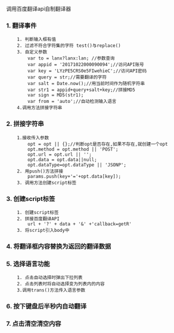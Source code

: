 调用百度翻译api自制翻译器

### 1. 翻译事件
        1. 判断输入框有值  
        2. 过滤不符合字符集的字符 test()与replace()  
        3. 自定义参数  
            var to = lanx?lanx:lan; //参数查询  
            var appid = '20171022000090094';//访问API账号  
            var key = 'LYzPE5CRS0e5FIwehieC';//访问API密码  
            var query = str;//需要翻译的字符  
            var salt = Date.now();//用当前时间作为随机字符串  
            var str1 = appid+query+salt+key;//拼接MD5  
            var sign = MD5(str1);  
            var from = 'auto';//自动检测输入语言  
        4.调用方法拼接字符串  
### 2. 拼接字符串
        1.接收传入参数  
            opt = opt || {};//判断opt是否存在,如果不存在,就创建一个opt  
            opt.method = opt.method || 'POST';  
            opt.url = opt.url || '';  
            opt.data = opt.data||null;  
            opt.dataType=opt.dataType || 'JSONP';  
        2. 用push()方法拼接  
            params.push(key+'='+opt.data[key]);  
        3. 调用方法创建script标签
### 3. 创建script标签
        1. 创建script标签  
        2. 拼接百度翻译API  
            url + '?' + data + '&' +'callback=getR'  
        3. 将script引入body中
### 4. 将翻译框内容替换为返回的翻译数据
### 5. 选择语言功能
        1. 点击自动选择时弹出下拉列表  
        2. 点击列表时将自动选择变为列表内的内容
        3.调用trans()方法传入语言参数
### 6. 按下键盘后半秒内自动翻译
### 7. 点击清空清空内容
